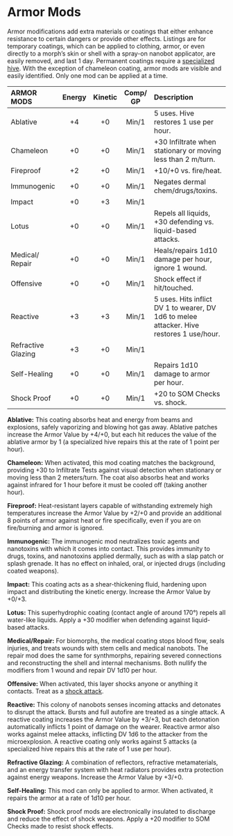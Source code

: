 # Armor Mods

Armor modifications add extra materials or coatings that either enhance resistance to certain dangers or provide other effects. Listings are for temporary coatings, which can be applied to clothing, armor, or even directly to a morph’s skin or shell with a spray-on nanobot applicator, are easily removed, and last 1 day. Permanent coatings require a [specialized hive](../16/19-nanotech.md#hives). With the exception of chameleon coating, armor mods are visible and easily identified. Only one mod can be applied at a time.

<!--sort-->
| ARMOR MODS          | Energy | Kinetic | Comp/<wbr>GP | Description                                                                              |
| :------------------ | :----: | :-----: | :----------: | :--------------------------------------------------------------------------------------- |
| Ablative            |   +4   |   +0    |    Min/1     | 5 uses. Hive restores 1 use per hour.                                                    |
| Chameleon           |   +0   |   +0    |    Min/1     | +30 Infiltrate when stationary or moving less than 2&nbsp;m/turn.                        |
| Fireproof           |   +2   |   +0    |    Min/1     | +10/+0 vs. fire/heat.                                                                    |
| Immunogenic         |   +0   |   +0    |    Min/1     | Negates dermal chem/drugs/toxins.                                                        |
| Impact              |   +0   |   +3    |    Min/1     |                                                                                          |
| Lotus               |   +0   |   +0    |    Min/1     | Repels all liquids, +30 defending vs. liquid-based attacks.                              |
| Medical/<wbr>Repair |   +0   |   +0    |    Min/1     | Heals/repairs 1d10 damage per hour, ignore 1 wound.                                      |
| Offensive           |   +0   |   +0    |    Min/1     | Shock effect if hit/touched.                                                             |
| Reactive            |   +3   |   +3    |    Min/1     | 5 uses. Hits inflict DV 1 to wearer, DV 1d6 to melee attacker. Hive restores 1 use/hour. |
| Refractive Glazing  |   +3   |   +0    |    Min/1     |                                                                                          |
| Self-Healing        |   +0   |   +0    |    Min/1     | Repairs 1d10 damage to armor per hour.                                                   |
| Shock Proof         |   +0   |   +0    |    Min/1     | +20 to SOM Checks vs. shock.                                                             |

<!--sort-->
**Ablative:** This coating absorbs heat and energy from beams and explosions, safely vaporizing and blowing hot gas away. Ablative patches increase the Armor Value by +4/+0, but each hit reduces the value of the ablative armor by 1 (a specialized hive repairs this at the rate of 1 point per hour).

**Chameleon:** When activated, this mod coating matches the background, providing +30 to Infiltrate Tests against visual detection when stationary or moving less than 2 meters/turn. The coat also absorbs heat and works against infrared for 1 hour before it must be cooled off (taking another hour).

**Fireproof:** Heat-resistant layers capable of withstanding extremely high temperatures increase the Armor Value by +2/+0 and provide an additional 8 points of armor against heat or fire specifically, even if you are on fire/burning and armor is ignored.

**Immunogenic:** The immunogenic mod neutralizes toxic agents and nanotoxins with which it comes into contact. This provides immunity to drugs, toxins, and nanotoxins applied dermally, such as with a slap patch or splash grenade. It has no effect on inhaled, oral, or injected drugs (including coated weapons).

**Impact:** This coating acts as a shear-thickening fluid, hardening upon impact and distributing the kinetic energy. Increase the Armor Value by +0/+3.

**Lotus:** This superhydrophic coating (contact angle of around 170°) repels all water-like liquids. Apply a +30 modifier when defending against liquid-based attacks.

**Medical/Repair:** For biomorphs, the medical coating stops blood flow, seals injuries, and treats wounds with stem cells and medical nanobots. The repair mod does the same for synthmorphs, repairing severed connections and reconstructing the shell and internal mechanisms. Both nullify the modifiers from 1 wound and repair DV 1d10 per hour.

**Offensive:** When activated, this layer shocks anyone or anything it contacts. Treat as a [shock attack](15-special-attacks.md#shock-attacks).

**Reactive:** This colony of nanobots senses incoming attacks and detonates to disrupt the attack. Bursts and full autofire are treated as a single attack. A reactive coating increases the Armor Value by +3/+3, but each detonation automatically inflicts 1 point of damage on the wearer. Reactive armor also works against melee attacks, inflicting DV 1d6 to the attacker from the microexplosion. A reactive coating only works against 5 attacks (a specialized hive repairs this at the rate of 1 use per hour).

**Refractive Glazing:** A combination of reflectors, refractive metamaterials, and an energy transfer system with heat radiators provides extra protection against energy weapons. Increase the Armor Value by +3/+0.

**Self-Healing:** This mod can only be applied to armor. When activated, it repairs the armor at a rate of 1d10 per hour.

**Shock Proof:** Shock proof mods are electronically insulated to discharge and reduce the effect of shock weapons. Apply a +20 modifier to SOM Checks made to resist shock effects.

<!--sort-end-->
